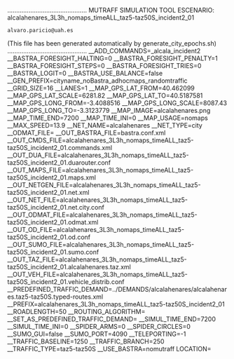 .............................................
    MUTRAFF SIMULATION TOOL
    ESCENARIO: alcalahenares_3L3h_nomaps_timeALL_taz5-taz50S_incident2_01

    alvaro.paricio@uah.es
(This file has been generated automatically by generate_city_epochs.sh)
.............................................
__ADD_COMMANDS=_alcala_incident2
__BASTRA_FORESIGHT_HALTING=0
__BASTRA_FORESIGHT_PENALTY=1
__BASTRA_FORESIGHT_STEPS=0
__BASTRA_FORESIGHT_TRIES=0
__BASTRA_LOGIT=0
__BASTRA_USE_BALANCE=false
__GEN_PREFIX=cityname_noBastra_adhocmaps_randomtraffic
__GRID_SIZE=16
__LANES=1
__MAP_GPS_LAT_FROM=40.462099
__MAP_GPS_LAT_SCALE=6281.82
__MAP_GPS_LAT_TO=40.5187581
__MAP_GPS_LONG_FROM=-3.4088516
__MAP_GPS_LONG_SCALE=8087.43
__MAP_GPS_LONG_TO=-3.3123779
__MAP_IMAGE=alcalahenares.png
__MAP_TIME_END=7200
__MAP_TIME_INI=0
__MAP_USAGE=nomaps
__MAX_SPEED=13.9
__NET_NAME=alcalahenares
__NET_TYPE=city
__ODMAT_FILE=
__OUT_BASTRA_FILE=bastra.conf.xml
__OUT_CMDS_FILE=alcalahenares_3L3h_nomaps_timeALL_taz5-taz50S_incident2_01.commands.xml
__OUT_DUA_FILE=alcalahenares_3L3h_nomaps_timeALL_taz5-taz50S_incident2_01.duarouter.conf
__OUT_MAPS_FILE=alcalahenares_3L3h_nomaps_timeALL_taz5-taz50S_incident2_01.maps.xml
__OUT_NETGEN_FILE=alcalahenares_3L3h_nomaps_timeALL_taz5-taz50S_incident2_01.net.xml
__OUT_NET_FILE=alcalahenares_3L3h_nomaps_timeALL_taz5-taz50S_incident2_01.net.city.conf
__OUT_ODMAT_FILE=alcalahenares_3L3h_nomaps_timeALL_taz5-taz50S_incident2_01.odmat.xml
__OUT_OD_FILE=alcalahenares_3L3h_nomaps_timeALL_taz5-taz50S_incident2_01.od.conf
__OUT_SUMO_FILE=alcalahenares_3L3h_nomaps_timeALL_taz5-taz50S_incident2_01.sumo.conf
__OUT_TAZ_FILE=alcalahenares_3L3h_nomaps_timeALL_taz5-taz50S_incident2_01.alcalahenares.taz.xml
__OUT_VEH_FILE=alcalahenares_3L3h_nomaps_timeALL_taz5-taz50S_incident2_01.vehicle_distrib.conf
__PREDEFINED_TRAFFIC_DEMAND=../DEMANDS/alcalahenares/alcalahenares.taz5-taz50S.typed-routes.xml
__PREFIX=alcalahenares_3L3h_nomaps_timeALL_taz5-taz50S_incident2_01
__ROADLENGTH=50
__ROUTING_ALGORITHM=
__SET_AS_PREDEFINED_TRAFFIC_DEMAND=
__SIMUL_TIME_END=7200
__SIMUL_TIME_INI=0
__SPIDER_ARMS=0
__SPIDER_CIRCLES=0
__SUMO_GUI=false
__SUMO_PORT=4090
__TELEPORTING=-1
__TRAFFIC_BASELINE=1250
__TRAFFIC_BRANCH=250
__TRAFFIC_TYPE=taz5-taz50S
__USE_BASTRA=nomutraff
LOCATION=    <location netOffset="-465343.12,-4479111.07" convBoundary="0.00,0.00,8087.43,6281.82" origBoundary="-3.408842,40.462103,-3.312420,40.518754" projParameter="+proj=utm +zone=30 +ellps=WGS84 +datum=WGS84 +units=m +no_defs"/>
